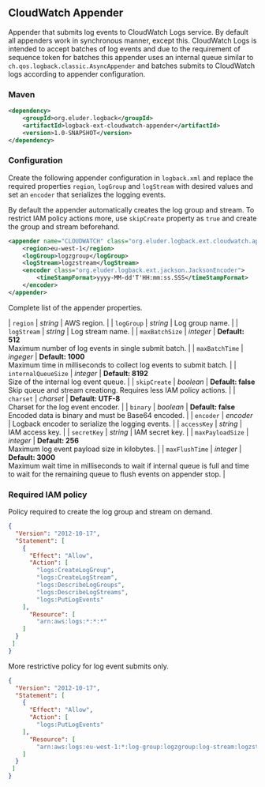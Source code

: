 ## CloudWatch Appender

Appender that submits log events to CloudWatch Logs service. By default all appenders work in
synchronous manner, except this. CloudWatch Logs is intended to accept batches of log events and
due to the requirement of sequence token for batches this appender uses an internal queue similar
to `ch.qos.logback.classic.AsyncAppender` and batches submits to CloudWatch logs according to
appender configuration.


### Maven

```xml
<dependency>
    <groupId>org.eluder.logback</groupId>
    <artifactId>logback-ext-cloudwatch-appender</artifactId>
    <version>1.0-SNAPSHOT</version>
</dependency>
```


### Configuration

Create the following appender configuration in `logback.xml` and replace the required properties
`region`, `logGroup` and `logStream` with desired values and set an `encoder` that serializes
the logging events.

By default the appender automatically creates the log group and stream. To restrict IAM policy
actions more, use `skipCreate` property as `true` and create the group and stream beforehand.

```xml
<appender name="CLOUDWATCH" class="org.eluder.logback.ext.cloudwatch.appender.CloudWatchAppender">
    <region>eu-west-1</region>
    <logGroup>logzgroup</logGroup>
    <logStream>logzstream</logStream>
    <encoder class="org.eluder.logback.ext.jackson.JacksonEncoder">
        <timeStampFormat>yyyy-MM-dd'T'HH:mm:ss.SSS</timeStampFormat>
    </encoder>
</appender>
```

Complete list of the appender properties.

| `region` | *string* | AWS region. |
| `logGroup` | *string* | Log group name. |
| `logStream` | *string* | Log stream name. |
| `maxBatchSize` | *integer* | **Default: 512**<br>Maximum number of log events in single submit batch. |
| `maxBatchTime` | *ingeger* | **Default: 1000**<br>Maximum time in milliseconds to collect log events to submit batch. |
| `internalQueueSize` | *integer* | **Default: 8192**<br>Size of the internal log event queue. |
| `skipCreate` | *boolean* | **Default: false**<br>Skip queue and stream creationg. Requires less IAM policy actions. |
| `charset` | *charset* | **Default: UTF-8**<br>Charset for the log event encoder. |
| `binary` | *boolean* | **Default: false**<br>Encoded data is binary and must be Base64 encoded. |
| `encoder` | *encoder* | Logback encoder to serialize the logging events. |
| `accessKey` | *string* | IAM access key. |
| `secretKey` | *string* | IAM secret key. |
| `maxPayloadSize` | *integer* | **Default: 256**<br>Maximum log event payload size in kilobytes. |
| `maxFlushTime` | *integer* | **Default: 3000**<br>Maximum wait time in milliseconds to wait if internal queue is full and time to wait for the remaining queue to flush events on appender stop. |


### Required IAM policy

Policy required to create the log group and stream on demand.

```json
{
  "Version": "2012-10-17",
  "Statement": [
    {
      "Effect": "Allow",
      "Action": [
        "logs:CreateLogGroup",
        "logs:CreateLogStream",
        "logs:DescribeLogGroups",
        "logs:DescribeLogStreams",
        "logs:PutLogEvents"
    ],
      "Resource": [
        "arn:aws:logs:*:*:*"
    ]
  }
 ]
}
```

More restrictive policy for log event submits only.

```json
{
  "Version": "2012-10-17",
  "Statement": [
    {
      "Effect": "Allow",
      "Action": [
        "logs:PutLogEvents"
    ],
      "Resource": [
        "arn:aws:logs:eu-west-1:*:log-group:logzgroup:log-stream:logzstream"
    ]
  }
 ]
}
```
